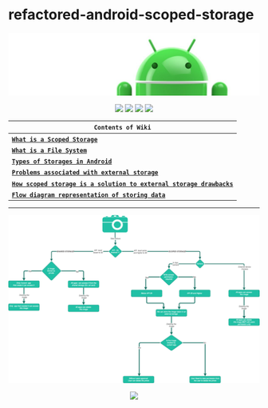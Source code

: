 # refactored-android-scoped-storage
![Banner](https://github.com/devrath/devrath/blob/master/images/Banner.png)


<p align="center">
<a><img src="https://img.shields.io/badge/Language-kotlin-lightgrey"></a>
<a><img src="https://img.shields.io/badge/Threading-coroutines-red"></a>
<a><img src="https://img.shields.io/badge/operations-file--handeling-green"></a>
<a><img src="https://img.shields.io/badge/Storage-scoped--storage-pink"></a>
</p>

| **` Contents of Wiki `** |
| ------------------------ |
| [**` What is a Scoped Storage `** ](https://github.com/devrath/refactored-android-scoped-storage/wiki/What-is-Scoped-Storage) |
| [**` What is a File System `** ](https://github.com/devrath/refactored-android-scoped-storage/wiki/What-is-a-File-System) |
| [**` Types of Storages in Android `** ](https://github.com/devrath/refactored-android-scoped-storage/wiki/Types-of-Storages-in-Android) |
| [**` Problems associated with external storage `** ](https://github.com/devrath/refactored-android-scoped-storage/wiki/Problems-associated-with-external-storage) |
| [**` How scoped storage is a solution to external storage drawbacks `** ](https://github.com/devrath/refactored-android-scoped-storage/wiki/How-scoped-storage-is-a-solution-to-external-storage-drawbacks) |
| [**` Flow diagram representation of storing data `** ](https://github.com/devrath/refactored-android-scoped-storage/wiki/Flow-diagram-representation-of-storing-data) |

---
<p align="center">
  <img src="https://github.com/devrath/refactored-android-scoped-storage/blob/main/assets/ScopeStorage.png">
</p>

<p align="center">
<a><img src="https://forthebadge.com/images/badges/built-for-android.svg"></a>
</p>

